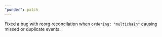 ```yaml
---
"ponder": patch
---
```


Fixed a bug with reorg reconcilation when `ordering: "multichain"` causing missed or duplicate events.
